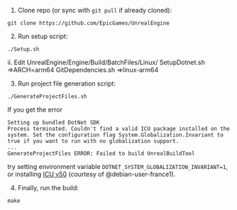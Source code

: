 1. Clone repo (or sync with `git pull` if already cloned):

```
git clone https://github.com/EpicGames/UnrealEngine
```

2. Run setup script:

```
./Setup.sh
```

ii. Edit 
UnrealEngine/Engine/Build/BatchFiles/Linux/
SetupDotnet.sh    =>ARCH=arm64
GitDependencies.sh   =>linux-arm64


3. Run project file generation script:

```
./GenerateProjectFiles.sh
```

If you get the error

```
Setting up bundled DotNet SDK
Process terminated. Couldn't find a valid ICU package installed on the system. Set the configuration flag System.Globalization.Invariant to true if you want to run with no globalization support.
...
GenerateProjectFiles ERROR: Failed to build UnrealBuildTool
```

try setting environment variable `DOTNET_SYSTEM_GLOBALIZATION_INVARIANT=1`, or installing [ICU v50](https://icu.unicode.org/download/50) (courtesy of @debian-user-france1).

4. Finally, run the build:

```
make
```
